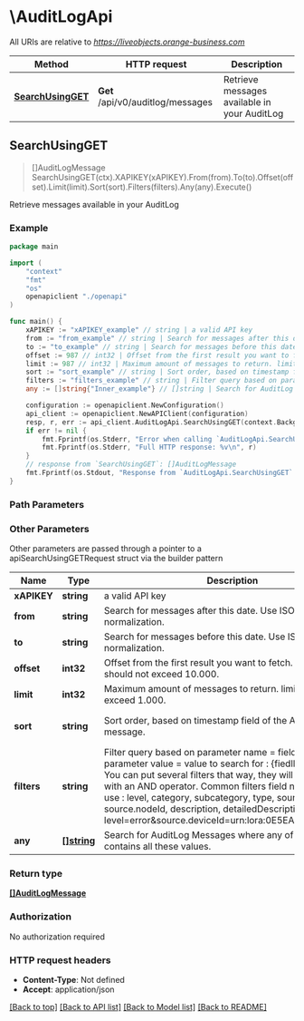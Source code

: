 # \AuditLogApi

All URIs are relative to *https://liveobjects.orange-business.com*

Method | HTTP request | Description
------------- | ------------- | -------------
[**SearchUsingGET**](AuditLogApi.md#SearchUsingGET) | **Get** /api/v0/auditlog/messages | Retrieve messages available in your AuditLog



## SearchUsingGET

> []AuditLogMessage SearchUsingGET(ctx).XAPIKEY(xAPIKEY).From(from).To(to).Offset(offset).Limit(limit).Sort(sort).Filters(filters).Any(any).Execute()

Retrieve messages available in your AuditLog



### Example

```go
package main

import (
    "context"
    "fmt"
    "os"
    openapiclient "./openapi"
)

func main() {
    xAPIKEY := "xAPIKEY_example" // string | a valid API key
    from := "from_example" // string | Search for messages after this date. Use ISO-8601 normalization. (optional)
    to := "to_example" // string | Search for messages before this date. Use ISO-8601 normalization. (optional)
    offset := 987 // int32 | Offset from the first result you want to fetch. offset + limit should not exceed 10.000. (optional) (default to 0)
    limit := 987 // int32 | Maximum amount of messages to return. limit should not exceed 1.000. (optional) (default to 100)
    sort := "sort_example" // string | Sort order, based on timestamp field of the AuditLog message. (optional) (default to "desc")
    filters := "filters_example" // string | Filter query based on parameter name = field path and parameter value = value to search for : {fiedlName}={value}. You can put several filters that way, they will all be treated with an AND operator. Common filters field names you can use : level, category, subcategory, type, source.deviceId, source.nodeId, description, detailedDescription. e.g. : level=error&source.deviceId=urn:lora:0E5EAB0ABCD00000 (optional)
    any := []string{"Inner_example"} // []string | Search for AuditLog Messages where any of the fields contains all these values. (optional)

    configuration := openapiclient.NewConfiguration()
    api_client := openapiclient.NewAPIClient(configuration)
    resp, r, err := api_client.AuditLogApi.SearchUsingGET(context.Background()).XAPIKEY(xAPIKEY).From(from).To(to).Offset(offset).Limit(limit).Sort(sort).Filters(filters).Any(any).Execute()
    if err != nil {
        fmt.Fprintf(os.Stderr, "Error when calling `AuditLogApi.SearchUsingGET``: %v\n", err)
        fmt.Fprintf(os.Stderr, "Full HTTP response: %v\n", r)
    }
    // response from `SearchUsingGET`: []AuditLogMessage
    fmt.Fprintf(os.Stdout, "Response from `AuditLogApi.SearchUsingGET`: %v\n", resp)
}
```

### Path Parameters



### Other Parameters

Other parameters are passed through a pointer to a apiSearchUsingGETRequest struct via the builder pattern


Name | Type | Description  | Notes
------------- | ------------- | ------------- | -------------
 **xAPIKEY** | **string** | a valid API key | 
 **from** | **string** | Search for messages after this date. Use ISO-8601 normalization. | 
 **to** | **string** | Search for messages before this date. Use ISO-8601 normalization. | 
 **offset** | **int32** | Offset from the first result you want to fetch. offset + limit should not exceed 10.000. | [default to 0]
 **limit** | **int32** | Maximum amount of messages to return. limit should not exceed 1.000. | [default to 100]
 **sort** | **string** | Sort order, based on timestamp field of the AuditLog message. | [default to &quot;desc&quot;]
 **filters** | **string** | Filter query based on parameter name &#x3D; field path and parameter value &#x3D; value to search for : {fiedlName}&#x3D;{value}. You can put several filters that way, they will all be treated with an AND operator. Common filters field names you can use : level, category, subcategory, type, source.deviceId, source.nodeId, description, detailedDescription. e.g. : level&#x3D;error&amp;source.deviceId&#x3D;urn:lora:0E5EAB0ABCD00000 | 
 **any** | [**[]string**](string.md) | Search for AuditLog Messages where any of the fields contains all these values. | 

### Return type

[**[]AuditLogMessage**](AuditLogMessage.md)

### Authorization

No authorization required

### HTTP request headers

- **Content-Type**: Not defined
- **Accept**: application/json

[[Back to top]](#) [[Back to API list]](../README.md#documentation-for-api-endpoints)
[[Back to Model list]](../README.md#documentation-for-models)
[[Back to README]](../README.md)

